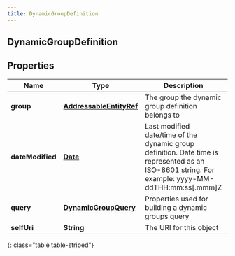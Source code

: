 ```yaml
---
title: DynamicGroupDefinition
---
```

## DynamicGroupDefinition


## Properties

| Name | Type | Description | Notes |
| ------------ | ------------- | ------------- | ------------- |
| **group** | <!----><!---->[**AddressableEntityRef**](AddressableEntityRef.html)<!----> | The group the dynamic group definition belongs to |  |
| **dateModified** | <!----><!---->[**Date**](Date.html)<!----> | Last modified date/time of the dynamic group definition. Date time is represented as an ISO-8601 string. For example: yyyy-MM-ddTHH:mm:ss[.mmm]Z |  |
| **query** | <!----><!---->[**DynamicGroupQuery**](DynamicGroupQuery.html)<!----> | Properties used for building a dynamic groups query |  |
| **selfUri** | <!----><!---->**String**<!----> | The URI for this object |  [optional] |
{: class="table table-striped"}



